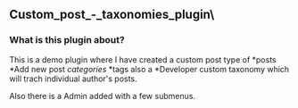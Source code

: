 ## Custom_post_-_taxonomies_plugin\

### What is this plugin about?
  
This is a demo plugin where I have created a custom post type of *posts  *Add new post *categories*  *tags   also a *Developer  custom taxonomy which will trach individual author's posts. 

Also there is a Admin added with a few submenus.

